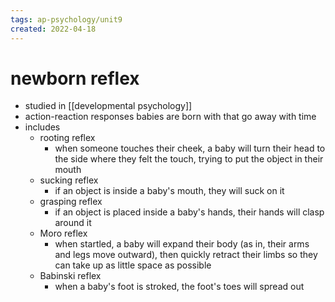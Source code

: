 ```yaml
---
tags: ap-psychology/unit9 
created: 2022-04-18
---
```


# newborn reflex

- studied in [[developmental psychology]]
- action-reaction responses babies are born with that go away with time
- includes
	- rooting reflex
		- when someone touches their cheek, a baby will turn their head to the side where they felt the touch, trying to put the object in their mouth
	- sucking reflex
		- if an object is inside a baby's mouth, they will suck on it
	- grasping reflex
		- if an object is placed inside a baby's hands, their hands will clasp around it
	- Moro reflex
		- when startled, a baby will expand their body (as in, their arms and legs move outward), then quickly retract their limbs so they can take up as little space as possible
	- Babinski reflex
		- when a baby's foot is stroked, the foot's toes will spread out

<!---->